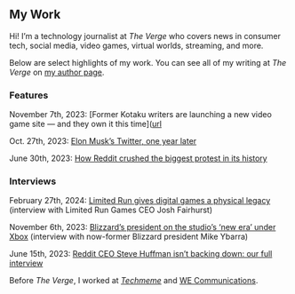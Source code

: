 ## My Work

Hi! I’m a technology journalist at *The Verge* who covers news in consumer tech, social media, video games, virtual worlds, streaming, and more. 

Below are select highlights of my work. You can see all of my writing at *The Verge* on [my author page](https://www.theverge.com/authors/jay-peters).

### Features
November 7th, 2023: [Former Kotaku writers are launching a new video game site — and they own it this time]([url](https://www.theverge.com/2023/11/7/23949269/aftermath-video-games-kotaku-defector)

Oct. 27th, 2023: [Elon Musk’s Twitter, one year later]([url](https://www.theverge.com/23934205/elon-musk-twitter-x-one-year-later-acquisition))

June 30th, 2023: [How Reddit crushed the biggest protest in its history]([url](https://www.theverge.com/23779477/reddit-protest-blackouts-crushed))

### Interviews
February 27th, 2024: [Limited Run gives digital games a physical legacy]([url](https://www.theverge.com/24034994/limited-run-games-physical-disc-cart)) (interview with Limited Run Games CEO Josh Fairhurst)

November 6th, 2023: [Blizzard’s president on the studio’s ‘new era’ under Xbox]([url](https://www.theverge.com/2023/11/6/23949086/blizzard-president-mike-ybarra-new-era-xbox-microsoft-blizzcon-2023)) (interview with now-former Blizzard president Mike Ybarra)

June 15th, 2023: [Reddit CEO Steve Huffman isn’t backing down: our full interview]([url](https://www.theverge.com/2023/6/15/23762868/reddit-ceo-steve-huffman-interview))

Before *The Verge*, I worked at [*Techmeme*](https://techmeme.com) and [WE Communications](https://www.we-worldwide.com).
